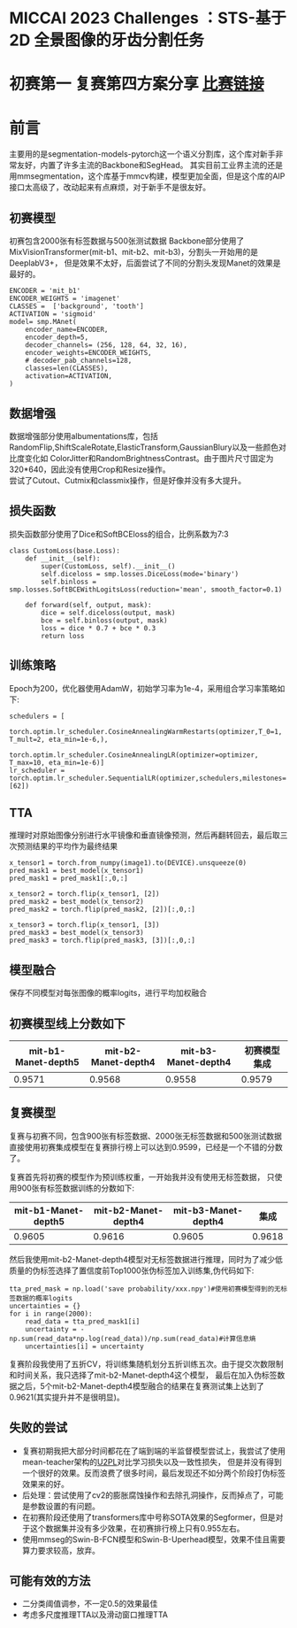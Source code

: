 # MICCAI 2023 Challenges ：STS-基于2D 全景图像的牙齿分割任务
# 初赛第一 复赛第四方案分享 [比赛链接](https://tianchi.aliyun.com/competition/entrance/532086/information)
# 前言
主要用的是segmentation-models-pytorch这一个语义分割库，这个库对新手非常友好，内置了许多主流的Backbone和SegHead。
其实目前工业界主流的还是用mmsegmentation，这个库基于mmcv构建，模型更加全面，但是这个库的AIP接口太高级了，改动起来有点麻烦，对于新手不是很友好。
## 初赛模型
   初赛包含2000张有标签数据与500张测试数据
   Backbone部分使用了MixVisionTransformer(mit-b1、mit-b2、mit-b3)，分割头一开始用的是DeeplabV3+，
   但是效果不太好，后面尝试了不同的分割头发现Manet的效果是最好的。

    ENCODER = 'mit_b1'
    ENCODER_WEIGHTS = 'imagenet'
    CLASSES =  ['background', 'tooth']
    ACTIVATION = 'sigmoid' 
    model= smp.MAnet(
        encoder_name=ENCODER,
        encoder_depth=5,
        decoder_channels= (256, 128, 64, 32, 16),
        encoder_weights=ENCODER_WEIGHTS,
        # decoder_pab_channels=128,
        classes=len(CLASSES),
        activation=ACTIVATION,
    )
## 数据增强
   数据增强部分使用albumentations库，包括RandomFlip,ShiftScaleRotate,ElasticTransform,GaussianBlury以及一些颜色对比度变化如
   ColorJitter和RandomBrightnessContrast。由于图片尺寸固定为320*640，因此没有使用Crop和Resize操作。  
   尝试了Cutout、Cutmix和classmix操作，但是好像并没有多大提升。
## 损失函数
   损失函数部分使用了Dice和SoftBCEloss的组合，比例系数为7:3
    
    class CustomLoss(base.Loss):
        def __init__(self):
            super(CustomLoss, self).__init__()
            self.diceloss = smp.losses.DiceLoss(mode='binary')
            self.binloss = smp.losses.SoftBCEWithLogitsLoss(reduction='mean', smooth_factor=0.1)

        def forward(self, output, mask):
            dice = self.diceloss(output, mask)
            bce = self.binloss(output, mask)
            loss = dice * 0.7 + bce * 0.3
            return loss
## 训练策略
   Epoch为200，优化器使用AdamW，初始学习率为1e-4，采用组合学习率策略如下:
    
    schedulers = [
                torch.optim.lr_scheduler.CosineAnnealingWarmRestarts(optimizer,T_0=1, T_mult=2, eta_min=1e-6,),
                torch.optim.lr_scheduler.CosineAnnealingLR(optimizer=optimizer, T_max=10, eta_min=1e-6)]
    lr_scheduler =  torch.optim.lr_scheduler.SequentialLR(optimizer,schedulers,milestones=[62])
## TTA
   推理时对原始图像分别进行水平镜像和垂直镜像预测，然后再翻转回去，最后取三次预测结果的平均作为最终结果

    x_tensor1 = torch.from_numpy(image1).to(DEVICE).unsqueeze(0)
    pred_mask1 = best_model(x_tensor1)
    pred_mask1 = pred_mask1[:,0,:]

    x_tensor2 = torch.flip(x_tensor1, [2])
    pred_mask2 = best_model(x_tensor2)
    pred_mask2 = torch.flip(pred_mask2, [2])[:,0,:]

    x_tensor3 = torch.flip(x_tensor1, [3])
    pred_mask3 = best_model(x_tensor3)
    pred_mask3 = torch.flip(pred_mask3, [3])[:,0,:]
    
## 模型融合
   保存不同模型对每张图像的概率logits，进行平均加权融合

## 初赛模型线上分数如下

|mit-b1-Manet-depth5| mit-b2-Manet-depth4 | mit-b3-Manet-depth4 | 初赛模型集成 |
|-------------------|---------------------|---------------------|--------|
| 0.9571          | 0.9568              | 0.9558              |0.9579|

## 复赛模型
   复赛与初赛不同，包含900张有标签数据、2000张无标签数据和500张测试数据  
   直接使用初赛集成模型在复赛排行榜上可以达到0.9599，已经是一个不错的分数了。  


复赛首先将初赛的模型作为预训练权重，一开始我并没有使用无标签数据， 只使用900张有标签数据训练的分数如下:

| mit-b1-Manet-depth5 | mit-b2-Manet-depth4 | mit-b3-Manet-depth4 | 集成     |
|---------------------|---------------------|---------------------|--------|
| 0.9605              | 0.9616              | 0.9605              | 0.9618 |
    

   然后我使用mit-b2-Manet-depth4模型对无标签数据进行推理，同时为了减少低质量的伪标签选择了置信度前Top1000张伪标签加入训练集,伪代码如下:

    tta_pred_mask = np.load('save probability/xxx.npy')#使用初赛模型得到的无标签数据的概率logits
    uncertainties = {}
    for i in range(2000):
        read_data = tta_pred_mask1[i]
        uncertainty = -np.sum(read_data*np.log(read_data))/np.sum(read_data)#计算信息熵
        uncertainties[i] = uncertainty

复赛阶段我使用了五折CV，将训练集随机划分五折训练五次。由于提交次数限制和时间关系，我只选择了mit-b2-Manet-depth4这个模型，
最后在加入伪标签数据之后，5个mit-b2-Manet-depth4模型融合的结果在复赛测试集上达到了0.9621(其实提升并不是很明显)。


## 失败的尝试
* 复赛初期我把大部分时间都花在了端到端的半监督模型尝试上，我尝试了使用mean-teacher架构的[U2PL](https://github.com/Haochen-Wang409/U2PL)对比学习损失以及一致性损失，
但是并没有得到一个很好的效果。反而浪费了很多时间，最后发现还不如分两个阶段打伪标签效果来的好。
* 后处理：尝试使用了cv2的膨胀腐蚀操作和去除孔洞操作，反而掉点了，可能是参数设置的有问题。
* 在初赛阶段还使用了transformers库中号称SOTA效果的Segformer，但是对于这个数据集并没有多少效果，在初赛排行榜上只有0.955左右。
* 使用mmseg的Swin-B-FCN模型和Swin-B-Uperhead模型，效果不佳且需要算力要求较高，放弃。

## 可能有效的方法
* 二分类阈值调参，不一定0.5的效果最佳
* 考虑多尺度推理TTA以及滑动窗口推理TTA